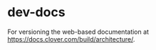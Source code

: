 # dev-docs
For versioning the web-based documentation at https://docs.clover.com/build/architecture/.
